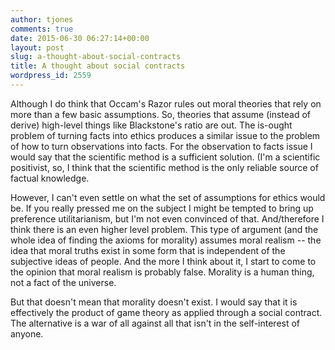 ```yaml
---
author: tjones
comments: true
date: 2015-06-30 06:27:14+00:00
layout: post
slug: a-thought-about-social-contracts
title: A thought about social contracts
wordpress_id: 2559
---
```


Although I do think that Occam's Razor rules out moral theories that rely on more than a few basic assumptions. So, theories that assume (instead of derive) high-level things like Blackstone's ratio are out. The is-ought problem of turning facts into ethics produces a similar issue to the problem of how to turn observations into facts. For the observation to facts issue I would say that the scientific method is a sufficient solution. (I'm a scientific positivist, so, I think that the scientific method is the only reliable source of factual knowledge.

However, I can't even settle on what the set of assumptions for ethics would be. If you really pressed me on the subject I might be tempted to bring up preference utilitarianism, but I'm not even convinced of that. And/therefore I think there is an even higher level problem. This type of argument (and the whole idea of finding the axioms for morality) assumes moral realism -- the idea that moral truths exist in some form that is independent of the subjective ideas of people. And the more I think about it, I start to come to the opinion that moral realism is probably false. Morality is a human thing, not a fact of the universe.

But that doesn't mean that morality doesn't exist. I would say that it is effectively the product of game theory as applied through a social contract. The alternative is a war of all against all that isn't in the self-interest of anyone.
